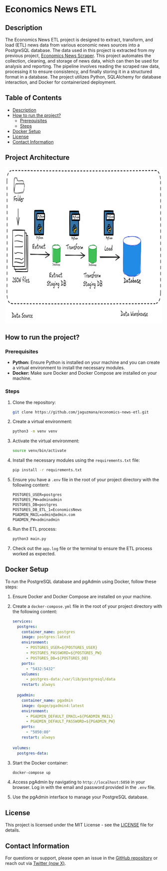 # Economics News ETL

## Description
The Economics News ETL project is designed to extract, transform, and load (ETL) news data from various economic news sources into a PostgreSQL database. The data used in this project is extracted from my previous project, [Economics News Scraper](https://github.com/jaguzmana/economics-news-scraper). This project automates the collection, cleaning, and storage of news data, which can then be used for analysis and reporting. The pipeline involves reading the scraped raw data, processing it to ensure consistency, and finally storing it in a structured format in a database. The project utilizes Python, SQLAlchemy for database interaction, and Docker for containerized deployment.

## Table of Contents
- [Description](#description)
- [How to run the project?](#how-to-run-the-project)
  - [Prerequisites](#prerequisites)
  - [Steps](#steps)
- [Docker Setup](#docker-setup)
- [License](#license)
- [Contact Information](#contact-information)

## Project Architecture
<img src="assets/images/data_architecture.png" height="500px">

## How to run the project?

### Prerequisites
- **Python:** Ensure Python is installed on your machine and you can create a virtual environment to install the necessary modules.
- **Docker:** Make sure Docker and Docker Compose are installed on your machine.

### Steps
1. Clone the repository:
   ```bash
   git clone https://github.com/jaguzmana/economics-news-etl.git
   ```

2. Create a virtual environment:
   ```bash
   python3 -m venv venv
   ```

3. Activate the virtual environment:
   ```bash
   source venv/bin/activate
   ```

4. Install the necessary modules using the `requirements.txt` file:
   ```bash
   pip install -r requirements.txt
   ```

5. Ensure you have a `.env` file in the root of your project directory with the following content:
   ```env
   POSTGRES_USER=postgres
   POSTGRES_PW=adminadmin
   POSTGRES_DB=postgres
   POSTGRES_DB_ETL_1=EconomicsNews
   PGADMIN_MAIL=admin@admin.com
   PGADMIN_PW=adminadmin
   ```

6. Run the ETL process:
   ```bash
   python3 main.py
   ```

7. Check out the `app.log` file or the terminal to ensure the ETL process worked as expected.

## Docker Setup

To run the PostgreSQL database and pgAdmin using Docker, follow these steps:

1. Ensure Docker and Docker Compose are installed on your machine.

2. Create a `docker-compose.yml` file in the root of your project directory with the following content:
   ```yaml
   services:
     postgres:
       container_name: postgres
       image: postgres:latest
       environment:
         - POSTGRES_USER=${POSTGRES_USER}
         - POSTGRES_PASSWORD=${POSTGRES_PW}
         - POSTGRES_DB=${POSTGRES_DB}
       ports:
         - "5432:5432"
       volumes:
         - postgres-data:/var/lib/postgresql/data
       restart: always

     pgadmin:
       container_name: pgadmin
       image: dpage/pgadmin4:latest
       environment:
         - PGADMIN_DEFAULT_EMAIL=${PGADMIN_MAIL}
         - PGADMIN_DEFAULT_PASSWORD=${PGADMIN_PW}
       ports:
         - "5050:80"
       restart: always

   volumes:
     postgres-data:
   ```

3. Start the Docker container:
   ```bash
   docker-compose up
   ```

4. Access pgAdmin by navigating to `http://localhost:5050` in your browser. Log in with the email and password provided in the `.env` file.

5. Use the pgAdmin interface to manage your PostgreSQL database.

## License
This project is licensed under the MIT License - see the [LICENSE](LICENSE) file for details.

## Contact Information
For questions or support, please open an issue in the [GitHub repository](https://github.com/jaguzmana/economics-news-etl/issues) or reach out via [Twitter (now X)](https://x.com/jaguzmana_).
